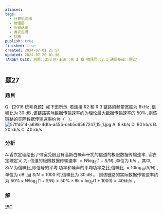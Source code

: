 ```yaml
---
aliases: 
tags:
  - 计算机网络
  - 物理层
  - 传输速率
  - 香农定理
  - 犹豫
publish: true
finished: true
created: 2024-07-01 21:57
updated: 2024-07-20 01:56
TARGET DECK: 刷题::25计网-王道::第 2 章 物理层::2.1 通信基础::题27
---
```


## 题27
### 题目
Q:【2016 统考真题】如下图所示, 若连接 R2 和 R 3 链路的频带宽度为 $8\mathrm{{kHz}}$ ,信噪比为 ${30}\mathrm{\;{dB}}$ ,该链路实际数据传输速率约为理论最大数据传输速率的 ${50}\%$ ,则该链路的实际数据传输速率约为（ $\;$ ）。
![57ffd514-a698-4dfa-a455-ceb5d6567247_15_1.jpg](https://img.hwenyi.tech/202406021136362.webp)
A. $8\mathrm{\;{kb}}/\mathrm{s}$ D. ${80}\mathrm{\;{kb}}/\mathrm{s}$
B. ${20}\mathrm{\;{kb}}/\mathrm{s}$ C. ${40}\mathrm{\;{kb}}/\mathrm{s}$
### 分析
A:香农定理给出了带宽受限且有高斯白噪声干扰的信道的极限数据传输速率, 香农定理定义 为: 信道的极限数据传输速率 $= W{\log }_{2}( {1 + S/N})$ ,单位为 $\mathrm{b}/\mathrm{s}$ 。其中, $S/N$ 为信噪比,即信号的平均 功率和噪声的平均功率之比,信噪比 $= {10}{\log }_{10}( {S/N})$ ,单位为 $\mathrm{{dB}}$ ,当 $S/N = {1000}$ 时,信噪比为 ${30}\mathrm{\;{dB}}$ 。 则该链路的实际数据传输速率约为 ${50}\%  \times  W{\log }_{2}( {1 + S/N})  = {50}\%  \times  8\mathrm{k} \times  {\log }_{2}( {1 + {1000}})  = {40}\mathrm{{kb}}/\mathrm{s}$ 。
### 解
选C
